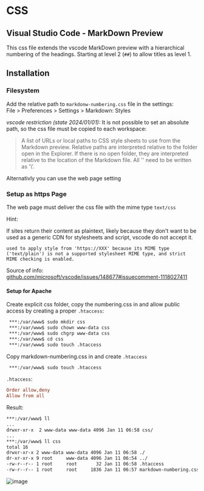 # CSS 
## Visual Studio Code - MarkDown Preview

This css file extends the vscode MarkDown preview with a hierarchical numbering of the headings.
Starting at level 2 (`##`) to allow titles as level 1.

## Installation
### Filesystem

Add the relative path to `markdonw-numbering.css` file in the settings:  
  File > Preferences > Settings > Markdown: Styles

_vscode restriction (state 2024/01/01):_ It is not possible to set an absolute path, so the css file must be copied to each workspace: 
> A list of URLs or local paths to CSS style sheets to use from the Markdown preview. Relative paths are interpreted relative to the folder open in the Explorer. If there is no open folder, they are interpreted relative to the location of the Markdown file. All '\' need to be written as '\\'.

Alternativly you can use the web page setting

### Setup as https Page

The web page must deliver the css file with the mime type `text/css`

Hint:

If sites return their content as plaintext, likely because they don't want to be used as a generic CDN for stylesheets and script, vscode do not accept it.

`used to apply style from 'https://XXX' because its MIME type ('text/plain') is not a supported stylesheet MIME type, and strict MIME checking is enabled.`

Source of info: [github.com/microsoft/vscode/issues/148677#issuecomment-1118027411](https://github.com/microsoft/vscode/issues/148677#issuecomment-1118027411)

#### Setup for Apache

Create explicit css folder, copy the numbering.css in and allow public access by creating a proper `.htaccess`:

```bash
 ***:/var/www$ sudo mkdir css
 ***:/var/www$ sudo chown www-data css
 ***:/var/www$ sudo chgrp www-data css
 ***:/var/www$ cd css
 ***:/var/www$ sudo touch .htaccess
```

Copy markdown-numbering.css in and create `.htaccess`

```bash
 ***:/var/www$ sudo touch .htaccess
```

`.htaccess`:

```ini
Order allow,deny
Allow from all
```

Result:

```bash
***:/var/www$ ll
...
drwxr-xr-x  2 www-data www-data 4096 Jan 11 06:58 css/
...
***:/var/www$ ll css
total 16
drwxr-xr-x 2 www-data www-data 4096 Jan 11 06:58 ./
dr-xr-xr-x 9 root     www-data 4096 Jan 11 06:54 ../
-rw-r--r-- 1 root     root       32 Jan 11 06:58 .htaccess
-rw-r--r-- 1 root     root     1836 Jan 11 06:57 markdown-numbering.css
```

![image](https://github.com/KarlSchu/css/assets/65240764/5c7ef3f2-b2c9-44e1-b171-8f0c39a9137b)
